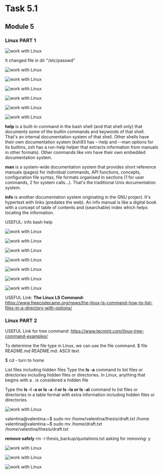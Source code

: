 # Task 5.1

## Module 5

### Linux PART 1

![work with Linux](./images/51_1.png)

It changed file in dir "/etc/passwd"

![work with Linux](./images/51_2.png)

![work with Linux](./images/51_3.png)

![work with Linux](./images/51_4.png)

![work with Linux](./images/51_5.png)

![work with Linux](./images/51_6.png)

![work with Linux](./images/51_7.png)

__help__ is a built-in command in the bash shell (and that shell only) that documents some of the builtin commands and keywords of that shell. That's an internal documentation system of that shell. Other shells have their own documentation system (ksh93 has --help and --man options for its builtins, zsh has a run-help helper that extracts information from manuals in other formats). Other commands like vim have their own embedded documentation system.

__man__ is a system-wide documentation system that provides short reference manuals (pages) for individual commands, API functions, concepts, configuration file syntax, file formats organised in sections (1 for user commands, 2 for system calls...). That's the traditional Unix documentation system.

__info__ is another documentation system originating in the GNU project. It's hypertext with links (predates the web). An info manual is like a digital book with a concept of table of contents and (searchable) index which helps locating the information.

USEFUL: info bash help

![work with Linux](./images/51_8.png)

![work with Linux](./images/51_9.png)

![work with Linux](./images/51_10.png)

![work with Linux](./images/51_11.png)

![work with Linux](./images/51_12.png)

![work with Linux](./images/51_13.png)

![work with Linux](./images/51_14.png)

USEFUL Link: __The Linux LS Command:__ <https://www.freecodecamp.org/news/the-linux-ls-command-how-to-list-files-in-a-directory-with-options/>

### Linux PART 2

USEFUL Link for tree command: <https://www.tecmint.com/linux-tree-command-examples/>

To determine the file type in Linux, we can use the file command.
$ file README.md
README.md: ASCII text

$ cd - turn to home

List files including hidden files
Type the __ls -a__ command to list files or directories including hidden files or directories. In Linux, anything that begins with a . is considered a hidden file

Type the __ls -l -a or ls -a -l or ls -la or ls -al__ command to list files or directories in a table format with extra information including hidden files or directories.

![work with Linux](./images/51_15.png)

valentina@valentina:~$ sudo mv /home/valentina/thesis/draft.txt /home
valentina@valentina:~$ sudo mv /home/draft.txt /home/valentina/thesis/draft.txt

__remove safely__ rm -i thesis_backup/quotations.txt
asking for removing: y

![work with Linux](./images/51_16.png)

![work with Linux](./images/51_17.png)

![work with Linux](./images/51_18.png)
